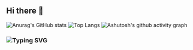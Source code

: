 ## Hi there 👋

<!--
**miraisen/miraisen** is a ✨ _special_ ✨ repository because its `README.md` (this file) appears on your GitHub profile.

Here are some ideas to get you started:

- 🔭 I’m currently working on ...
- 🌱 I’m currently learning ...
- 👯 I’m looking to collaborate on ...
- 🤔 I’m looking for help with ...
- 💬 Ask me about ...
- 📫 How to reach me: ...
- 😄 Pronouns: ...
- ⚡ Fun fact: ...
-->

 ![Anurag's GitHub stats](https://github-readme-stats.vercel.app/api?username=miraisen)
 ![Top Langs](https://github-readme-stats.vercel.app/api/top-langs/?username=miraisen)
 ![Ashutosh's github activity graph](https://github-readme-activity-graph.vercel.app/graph?username=miraisen)
 <!--https://stats.justsong.cn/api/leetcode?username=seasidesoliloquies&cn=true-->
 ### ![Typing SVG](https://readme-typing-svg.demolab.com/?lines=DaybreakFrontline;一生僕らは生きて征け)
